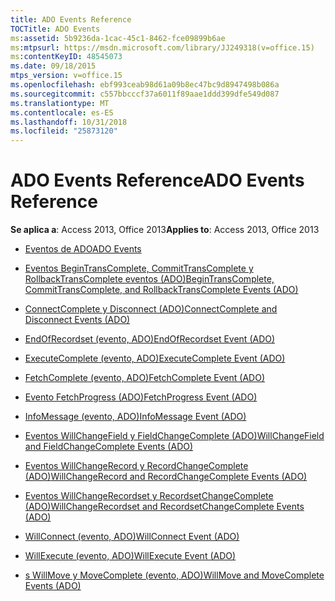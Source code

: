 ```yaml
---
title: ADO Events Reference
TOCTitle: ADO Events
ms:assetid: 5b9236da-1cac-45c1-8462-fce09899b6ae
ms:mtpsurl: https://msdn.microsoft.com/library/JJ249318(v=office.15)
ms:contentKeyID: 48545073
ms.date: 09/18/2015
mtps_version: v=office.15
ms.openlocfilehash: ebf993ceab98d61a09b8ec47bc9d8947498b086a
ms.sourcegitcommit: c557bbcccf37a6011f89aae1ddd399dfe549d087
ms.translationtype: MT
ms.contentlocale: es-ES
ms.lasthandoff: 10/31/2018
ms.locfileid: "25873120"
---
```

# <a name="ado-events-reference"></a><span data-ttu-id="c7385-102">ADO Events Reference</span><span class="sxs-lookup"><span data-stu-id="c7385-102">ADO Events Reference</span></span>


<span data-ttu-id="c7385-103">**Se aplica a**: Access 2013, Office 2013</span><span class="sxs-lookup"><span data-stu-id="c7385-103">**Applies to**: Access 2013, Office 2013</span></span>

  - [<span data-ttu-id="c7385-104">Eventos de ADO</span><span class="sxs-lookup"><span data-stu-id="c7385-104">ADO Events</span></span>](ado-events.md)

  - [<span data-ttu-id="c7385-105">Eventos BeginTransComplete, CommitTransComplete y RollbackTransComplete eventos (ADO)</span><span class="sxs-lookup"><span data-stu-id="c7385-105">BeginTransComplete, CommitTransComplete, and RollbackTransComplete Events (ADO)</span></span>](begintranscomplete-committranscomplete-and-rollbacktranscomplete-events-ado.md)

  - [<span data-ttu-id="c7385-106">ConnectComplete y Disconnect (ADO)</span><span class="sxs-lookup"><span data-stu-id="c7385-106">ConnectComplete and Disconnect Events (ADO)</span></span>](connectcomplete-and-disconnect-events-ado.md)

  - [<span data-ttu-id="c7385-107">EndOfRecordset (evento, ADO)</span><span class="sxs-lookup"><span data-stu-id="c7385-107">EndOfRecordset Event (ADO)</span></span>](endofrecordset-event-ado.md)

  - [<span data-ttu-id="c7385-108">ExecuteComplete (evento, ADO)</span><span class="sxs-lookup"><span data-stu-id="c7385-108">ExecuteComplete Event (ADO)</span></span>](executecomplete-event-ado.md)

  - [<span data-ttu-id="c7385-109">FetchComplete (evento, ADO)</span><span class="sxs-lookup"><span data-stu-id="c7385-109">FetchComplete Event (ADO)</span></span>](fetchcomplete-event-ado.md)

  - [<span data-ttu-id="c7385-110">Evento FetchProgress (ADO)</span><span class="sxs-lookup"><span data-stu-id="c7385-110">FetchProgress Event (ADO)</span></span>](fetchprogress-event-ado.md)

  - [<span data-ttu-id="c7385-111">InfoMessage (evento, ADO)</span><span class="sxs-lookup"><span data-stu-id="c7385-111">InfoMessage Event (ADO)</span></span>](infomessage-event-ado.md)

  - [<span data-ttu-id="c7385-112">Eventos WillChangeField y FieldChangeComplete (ADO)</span><span class="sxs-lookup"><span data-stu-id="c7385-112">WillChangeField and FieldChangeComplete Events (ADO)</span></span>](willchangefield-and-fieldchangecomplete-events-ado.md)

  - [<span data-ttu-id="c7385-113">Eventos WillChangeRecord y RecordChangeComplete (ADO)</span><span class="sxs-lookup"><span data-stu-id="c7385-113">WillChangeRecord and RecordChangeComplete Events (ADO)</span></span>](willchangerecord-and-recordchangecomplete-events-ado.md)

  - [<span data-ttu-id="c7385-114">Eventos WillChangeRecordset y RecordsetChangeComplete (ADO)</span><span class="sxs-lookup"><span data-stu-id="c7385-114">WillChangeRecordset and RecordsetChangeComplete Events (ADO)</span></span>](willchangerecordset-and-recordsetchangecomplete-events-ado.md)

  - [<span data-ttu-id="c7385-115">WillConnect (evento, ADO)</span><span class="sxs-lookup"><span data-stu-id="c7385-115">WillConnect Event (ADO)</span></span>](willconnect-event-ado.md)

  - [<span data-ttu-id="c7385-116">WillExecute (evento, ADO)</span><span class="sxs-lookup"><span data-stu-id="c7385-116">WillExecute Event (ADO)</span></span>](willexecute-event-ado.md)

  - [<span data-ttu-id="c7385-117">s WillMove y MoveComplete (evento, ADO)</span><span class="sxs-lookup"><span data-stu-id="c7385-117">WillMove and MoveComplete Events (ADO)</span></span>](willmove-and-movecomplete-events-ado.md)

